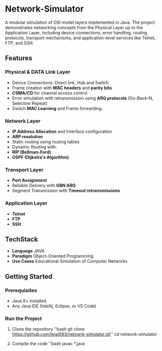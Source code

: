 # Network-Simulator
A modular simulation of OSI model layers implemented in Java. The project demonstrates networking concepts from the Physical Layer up to the Application Layer, including device connections, error handling, routing protocols, transport mechanisms, and application-level services like Telnet, FTP, and SSH.

## Features

### Physical & DATA Link Layer
- Device Connections: Direct link, Hub and Switch
- Frame creation with **MAC headers** and **parity bits**
- **CSMA/CD** for channel access control
- Error simulation with retransmission using **ARQ protocols** (Go-Back-N, Selective Repeat)
- Switch **MAC Learning** and Frame forwarding.
  
### Network Layer
- **IP Address Allocation** and Interface configuration
- **ARP resolution** 
- Static routing using routing tables
- Dynamic Routing with:
- **RIP (Bellman-Ford)**
- **OSPF (Dijkstra's Algorithm)**

### Transport Layer
- **Port Assignment**
- Reliable Delivery with **GBN ARQ**
- Segment Transmission with **Timeout retransmissions**

### Application Layer
- **Telnet**
- **FTP**
- **SSH**

## TechStack

- **Language** JAVA
- **Paradigm** Object-Oriented Programming
- **Use Cases** Educational Simulation of Computer Networks


## Getting Started

### Prerequisites
- Java 8+ installed
- Any Java IDE (Intellij, Eclipse, or VS Code)

### Run the Project
1. Clone the repository
   ''bash
    git clone https://github.com/tejal083/netowrk-simulator.git''
   cd network-simulator

3. Compile the code
   ''bash
   javac *.java
